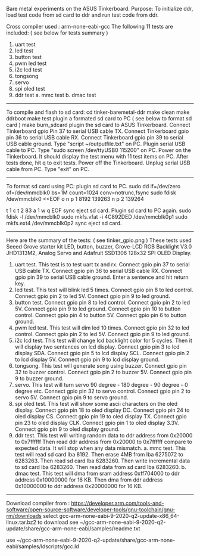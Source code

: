 Bare metal experiments on the ASUS Tinkerboard.
Purpose: To initialize ddr, load test code from sd card to ddr and run test code from ddr.

Cross compiler used : arm-none-eabi-gcc
The following 11 tests are included: ( see below for tests summary )
1. uart test
2. led test
3. button test
4. pwm led test
5. i2c lcd test
6. tongsong
7. servo
8. spi oled test
9. ddr test
a. mmc test
b. dmac test

-------------------------------------------------------------------
To compile and flash to sd card:
cd tinker-baremetal-ddr
make clean
make ddrboot
make test
plugin a formated sd card to PC ( see below to format sd card )
make burn_sdcard
plugin the sd card to ASUS Tinkerboard.
Connect Tinkerboard gpio Pin 37 to serial USB cable TX.
Connect Tinkerboard gpio pin 36 to serial USB cable RX. 
Connect Tinkerboard gpio pin 39 to serial USB cable ground. 
Type "script ~/outputfile.txt" on PC.
Plugin serial USB cable to PC.
Type "sudo screen /dev/ttyUSB0 115200" on PC.
Power on the Tinkerboard.
It should display the test menu with 11 test items on PC.
After tests done, hit q to exit tests.
Power off the Tinkerboard.
Unplug serial USB cable from PC.
Type "exit" on PC.

-------------------------------------------------------------------------
To format sd card using PC:
plugin sd card to PC.
sudo dd if=/dev/zero of=/dev/mmcblk0 bs=1M count=1024 conv=notrunc,fsync
sudo fdisk /dev/mmcblk0 <<EOF
o
n
p
1
8192
139263
n
p
2
139264

t
1
c
t
2
83
a
1
w
q
EOF
sync
eject sd card. 
Plugin sd card to PC again.
sudo fdisk -l /dev/mmcblk0
sudo mkfs.vfat -i 4C892DED /dev/mmcblk0p1
sudo mkfs.ext4 /dev/mmcblk0p2
sync
eject sd card.

-----------------------------------------------------------------------
Here are the summary of the tests: ( see tinker_gpio.png )
These tests used Seeed Grove  starter kit LED, button, buzzer, Grove-LCD RGB Backlight V3.0 JHD1313M2, Analog Servo and Adafruit SSD1306 128x32 SPI OLED Display.
1. uart test. 
   This test is to test uart tx and rx.
   Connect gpio pin 37 to serial USB cable TX.
   Connect gpio pin 36 to serial USB cable RX.
   Connect gpio pin 39 to serial USB cable ground.
   Enter a sentence and hit return key. 
2. led test.
   This test will blink led 5 times. 
   Connect gpio pin 8 to led control. 
   Connect gpio pin 2 to led 5V. 
   Connect gpio pin 9 to led ground.
3. button test. 
   Connect gpio pin 8 to led control. 
   Connect gpio pin 2 to led 5V. 
   Connect gpio pin 9 to led ground. 
   Connect gpio pin 10 to button control.
   Connect gpio pin 4 to button 5V.
   Connect gpio pin 6 to button ground.
4. pwm led test.
   This test will dim led 10 times.
   Connect gpio pin 32 to led control.
   Connect gpio pin 2 to led 5V.
   Connect gpio pin 9 to led ground.
5. i2c lcd test.
   This test will change lcd backlight color for 5 cycles.
   Then it will display two sentences on lcd display.
   Connect gpio pin 3 to lcd display SDA.
   Connect gpio pin 5 to lcd display SCL.
   Connect gpio pin 2 to lcd display 5V.
   Connect gpio pin 9 to lcd display ground.
6. tongsong.
   This test will generate song using buzzer.
   Connect gpio pin 32 to buzzer control.
   Connect gpio pin 2 to buzzer 5V.
   Connect gpio pin 9 to buzzer ground. 
7. servo.
   This test will turn servo 90 degree - 180 degree - 90 degree - 0 degree etc.
   Connect gpio pin 32 to servo control.
   Connect gpio pin 2 to servo 5V.
   Connect gpio pin 9 to servo ground.
8. spi oled test.
   This test will show some ascii characters on the oled display.
   Connect gpio pin 18 to oled display DC.
   Connect gpio pin 24 to oled display CS.
   Connect gpio pin 19 to oled display TX.
   Connect gpio pin 23 to oled display CLK.
   Connect gpio pin 1 to oled display 3.3V.
   Connect gpio pin 9 to oled display ground.
9. ddr test.
   This test will writing random data to ddr address from 0x20000 to 0x7ffffff
   Then read ddr address from 0x20000 to 0x7ffffff compare to expected data.
   It will stop when any data mismatch.
a. mmc test.
   This test will read sd card lba 8192.
   Then erase 4MB from lba 6275072 to 6283263.
   Then read sd card lba 6283260.
   Then write incremental data to sd card lba 6283260.
   Then read data from sd card lba 6283260.
b. dmac test.
   This test will dma from sram address 0xff704000 to ddr address 0x10000000 for 16 KB.
   Then dma from ddr address 0x10000000 to ddr address 0x20000000 for 16 KB.

-----------------------------------------------------------------------------
Download compiler from :
https://developer.arm.com/tools-and-software/open-source-software/developer-tools/gnu-toolchain/gnu-rm/downloads
select gcc-arm-none-eabi-9-2020-q2-update-x86_64-linux.tar.bz2 to download
see ~/gcc-arm-none-eabi-9-2020-q2-update/share/gcc-arm-none-eabi/samples/readme.txt

use ~/gcc-arm-none-eabi-9-2020-q2-update/share/gcc-arm-none-eabi/samples/ldscripts/gcc.ld

